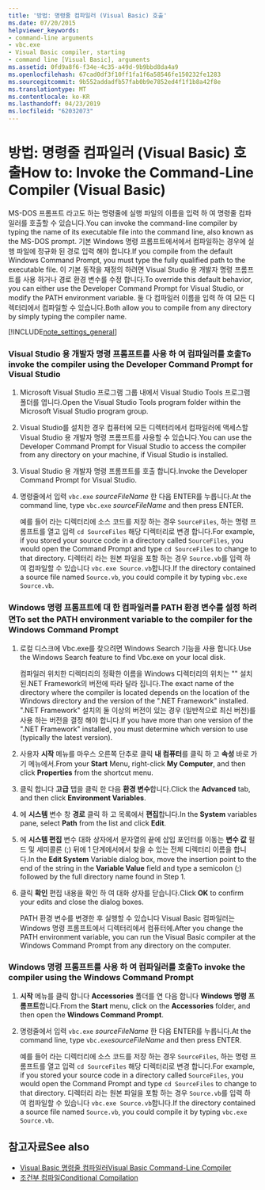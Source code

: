 ```yaml
---
title: '방법: 명령줄 컴파일러 (Visual Basic) 호출'
ms.date: 07/20/2015
helpviewer_keywords:
- command-line arguments
- vbc.exe
- Visual Basic compiler, starting
- command line [Visual Basic], arguments
ms.assetid: 0fd9a8f6-f34e-4c35-a49d-9b9bbd8da4a9
ms.openlocfilehash: 67cad0df3f10ff1fa1f6a58546fe150232fe1283
ms.sourcegitcommit: 9b552addadfb57fab0b9e7852ed4f1f1b8a42f8e
ms.translationtype: MT
ms.contentlocale: ko-KR
ms.lasthandoff: 04/23/2019
ms.locfileid: "62032073"
---
```

# <a name="how-to-invoke-the-command-line-compiler-visual-basic"></a><span data-ttu-id="af562-102">방법: 명령줄 컴파일러 (Visual Basic) 호출</span><span class="sxs-lookup"><span data-stu-id="af562-102">How to: Invoke the Command-Line Compiler (Visual Basic)</span></span>
<span data-ttu-id="af562-103">MS-DOS 프롬프트 라고도 하는 명령줄에 실행 파일의 이름을 입력 하 여 명령줄 컴파일러를 호출할 수 있습니다.</span><span class="sxs-lookup"><span data-stu-id="af562-103">You can invoke the command-line compiler by typing the name of its executable file into the command line, also known as the MS-DOS prompt.</span></span> <span data-ttu-id="af562-104">기본 Windows 명령 프롬프트에서에서 컴파일하는 경우에 실행 파일에 정규화 된 경로 입력 해야 합니다.</span><span class="sxs-lookup"><span data-stu-id="af562-104">If you compile from the default Windows Command Prompt, you must type the fully qualified path to the executable file.</span></span> <span data-ttu-id="af562-105">이 기본 동작을 재정의 하려면 Visual Studio 용 개발자 명령 프롬프트를 사용 하거나 경로 환경 변수를 수정 합니다.</span><span class="sxs-lookup"><span data-stu-id="af562-105">To override this default behavior, you can either use the Developer Command Prompt for Visual Studio, or modify the PATH environment variable.</span></span> <span data-ttu-id="af562-106">둘 다 컴파일러 이름을 입력 하 여 모든 디렉터리에서 컴파일할 수 있습니다.</span><span class="sxs-lookup"><span data-stu-id="af562-106">Both allow you to compile from any directory by simply typing the compiler name.</span></span>  
  
[!INCLUDE[note_settings_general](~/includes/note-settings-general-md.md)]  
  
### <a name="to-invoke-the-compiler-using-the-developer-command-prompt-for-visual-studio"></a><span data-ttu-id="af562-107">Visual Studio 용 개발자 명령 프롬프트를 사용 하 여 컴파일러를 호출</span><span class="sxs-lookup"><span data-stu-id="af562-107">To invoke the compiler using the Developer Command Prompt for Visual Studio</span></span>  
  
1. <span data-ttu-id="af562-108">Microsoft Visual Studio 프로그램 그룹 내에서 Visual Studio Tools 프로그램 폴더를 엽니다.</span><span class="sxs-lookup"><span data-stu-id="af562-108">Open the Visual Studio Tools program folder within the Microsoft Visual Studio program group.</span></span>  
  
2. <span data-ttu-id="af562-109">Visual Studio를 설치한 경우 컴퓨터에 모든 디렉터리에서 컴파일러에 액세스할 Visual Studio 용 개발자 명령 프롬프트를 사용할 수 있습니다.</span><span class="sxs-lookup"><span data-stu-id="af562-109">You can use the Developer Command Prompt for Visual Studio to access the compiler from any directory on your machine, if Visual Studio is installed.</span></span>  
  
3. <span data-ttu-id="af562-110">Visual Studio 용 개발자 명령 프롬프트를 호출 합니다.</span><span class="sxs-lookup"><span data-stu-id="af562-110">Invoke the Developer Command Prompt for Visual Studio.</span></span>  
  
4. <span data-ttu-id="af562-111">명령줄에서 입력 `vbc.exe` *sourceFileName* 한 다음 ENTER를 누릅니다.</span><span class="sxs-lookup"><span data-stu-id="af562-111">At the command line, type `vbc.exe` *sourceFileName* and then press ENTER.</span></span>  
  
     <span data-ttu-id="af562-112">예를 들어 라는 디렉터리에 소스 코드를 저장 하는 경우 `SourceFiles`, 하는 명령 프롬프트를 열고 입력 `cd SourceFiles` 해당 디렉터리로 변경 합니다.</span><span class="sxs-lookup"><span data-stu-id="af562-112">For example, if you stored your source code in a directory called `SourceFiles`, you would open the Command Prompt and type `cd SourceFiles` to change to that directory.</span></span> <span data-ttu-id="af562-113">디렉터리 라는 원본 파일을 포함 하는 경우 `Source.vb`를 입력 하 여 컴파일할 수 있습니다 `vbc.exe Source.vb`합니다.</span><span class="sxs-lookup"><span data-stu-id="af562-113">If the directory contained a source file named `Source.vb`, you could compile it by typing `vbc.exe Source.vb`.</span></span>  
  
### <a name="to-set-the-path-environment-variable-to-the-compiler-for-the-windows-command-prompt"></a><span data-ttu-id="af562-114">Windows 명령 프롬프트에 대 한 컴파일러를 PATH 환경 변수를 설정 하려면</span><span class="sxs-lookup"><span data-stu-id="af562-114">To set the PATH environment variable to the compiler for the Windows Command Prompt</span></span>  
  
1. <span data-ttu-id="af562-115">로컬 디스크에 Vbc.exe를 찾으려면 Windows Search 기능을 사용 합니다.</span><span class="sxs-lookup"><span data-stu-id="af562-115">Use the Windows Search feature to find Vbc.exe on your local disk.</span></span>  
  
     <span data-ttu-id="af562-116">컴파일러 위치한 디렉터리의 정확한 이름을 Windows 디렉터리의 위치는 "" 설치 된.NET Framework의 버전에 따라 달라 집니다.</span><span class="sxs-lookup"><span data-stu-id="af562-116">The exact name of the directory where the compiler is located depends on the location of the Windows directory and the version of the ".NET Framework" installed.</span></span> <span data-ttu-id="af562-117">".NET Framework" 설치의 둘 이상의 버전이 있는 경우 (일반적으로 최신 버전)를 사용 하는 버전을 결정 해야 합니다.</span><span class="sxs-lookup"><span data-stu-id="af562-117">If you have more than one version of the ".NET Framework" installed, you must determine which version to use (typically the latest version).</span></span>  
  
2. <span data-ttu-id="af562-118">사용자 **시작** 메뉴를 마우스 오른쪽 단추로 클릭 **내 컴퓨터**를 클릭 하 고 **속성** 바로 가기 메뉴에서.</span><span class="sxs-lookup"><span data-stu-id="af562-118">From your **Start** Menu, right-click **My Computer**, and then click **Properties** from the shortcut menu.</span></span>  
  
3. <span data-ttu-id="af562-119">클릭 합니다 **고급** 탭을 클릭 한 다음 **환경 변수**합니다.</span><span class="sxs-lookup"><span data-stu-id="af562-119">Click the **Advanced** tab, and then click **Environment Variables**.</span></span>  
  
4. <span data-ttu-id="af562-120">에 **시스템** 변수 창 **경로** 클릭 하 고 목록에서 **편집**합니다.</span><span class="sxs-lookup"><span data-stu-id="af562-120">In the **System** variables pane, select **Path** from the list and click **Edit**.</span></span>  
  
5. <span data-ttu-id="af562-121">에 **시스템 편집** 변수 대화 상자에서 문자열의 끝에 삽입 포인터를 이동는 **변수 값** 필드 및 세미콜론 (;) 뒤에 1 단계에서에서 찾을 수 있는 전체 디렉터리 이름을 합니다.</span><span class="sxs-lookup"><span data-stu-id="af562-121">In the **Edit System** Variable dialog box, move the insertion point to the end of the string in the **Variable Value** field and type a semicolon (;) followed by the full directory name found in Step 1.</span></span>  
  
6. <span data-ttu-id="af562-122">클릭 **확인** 편집 내용을 확인 하 여 대화 상자를 닫습니다.</span><span class="sxs-lookup"><span data-stu-id="af562-122">Click **OK** to confirm your edits and close the dialog boxes.</span></span>  
  
     <span data-ttu-id="af562-123">PATH 환경 변수를 변경한 후 실행할 수 있습니다 Visual Basic 컴파일러는 Windows 명령 프롬프트에서 디렉터리에서 컴퓨터에.</span><span class="sxs-lookup"><span data-stu-id="af562-123">After you change the PATH environment variable, you can run the Visual Basic compiler at the Windows Command Prompt from any directory on the computer.</span></span>  
  
### <a name="to-invoke-the-compiler-using-the-windows-command-prompt"></a><span data-ttu-id="af562-124">Windows 명령 프롬프트를 사용 하 여 컴파일러를 호출</span><span class="sxs-lookup"><span data-stu-id="af562-124">To invoke the compiler using the Windows Command Prompt</span></span>  
  
1. <span data-ttu-id="af562-125">**시작** 메뉴를 클릭 합니다 **Accessories** 폴더를 연 다음 합니다 **Windows 명령 프롬프트**합니다.</span><span class="sxs-lookup"><span data-stu-id="af562-125">From the **Start** menu, click on the **Accessories** folder, and then open the **Windows Command Prompt**.</span></span>  
  
2. <span data-ttu-id="af562-126">명령줄에서 입력 `vbc.exe` *sourceFileName* 한 다음 ENTER를 누릅니다.</span><span class="sxs-lookup"><span data-stu-id="af562-126">At the command line, type `vbc.exe`*sourceFileName* and then press ENTER.</span></span>  
  
     <span data-ttu-id="af562-127">예를 들어 라는 디렉터리에 소스 코드를 저장 하는 경우 `SourceFiles`, 하는 명령 프롬프트를 열고 입력 `cd SourceFiles` 해당 디렉터리로 변경 합니다.</span><span class="sxs-lookup"><span data-stu-id="af562-127">For example, if you stored your source code in a directory called `SourceFiles`, you would open the Command Prompt and type `cd SourceFiles` to change to that directory.</span></span> <span data-ttu-id="af562-128">디렉터리 라는 원본 파일을 포함 하는 경우 `Source.vb`를 입력 하 여 컴파일할 수 있습니다 `vbc.exe Source.vb`합니다.</span><span class="sxs-lookup"><span data-stu-id="af562-128">If the directory contained a source file named `Source.vb`, you could compile it by typing `vbc.exe Source.vb`.</span></span>  
  
## <a name="see-also"></a><span data-ttu-id="af562-129">참고자료</span><span class="sxs-lookup"><span data-stu-id="af562-129">See also</span></span>

- [<span data-ttu-id="af562-130">Visual Basic 명령줄 컴파일러</span><span class="sxs-lookup"><span data-stu-id="af562-130">Visual Basic Command-Line Compiler</span></span>](../../../visual-basic/reference/command-line-compiler/index.md)
- [<span data-ttu-id="af562-131">조건부 컴파일</span><span class="sxs-lookup"><span data-stu-id="af562-131">Conditional Compilation</span></span>](../../../visual-basic/programming-guide/program-structure/conditional-compilation.md)

